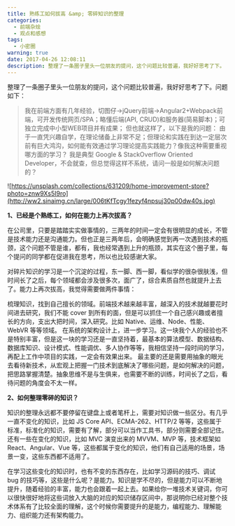```yaml
---
title: 熟练工如何拔高 &amp; 零碎知识的整理
categories:
  - 前端杂烩
  - 观点和感想
tags:
  - 小密圈
warning: true
date: 2017-04-26 12:08:11
description: 整理了一条圈子里头一位朋友的提问，这个问题比较普遍，我好好思考了下。
---
```


整理了一条圈子里头一位朋友的提问，这个问题比较普遍，我好好思考了下。问题如下：

<!--more-->

> 我在前端方面有几年经验，切图仔->jQuery前端->Angular2+Webpack前端，可开发传统网页/SPA；略懂后端(API, CRUD)和服务器(简易脚本)；可独立完成中小型WEB项目并有成果； 但也就这样了，以下是我的问题： 
> 由于一直凭兴趣自学，在理论储备上非常不足；但理论和实践在到达一定层次前有巨大鸿沟，如何能有效通过学习理论提高实践能力？像我这种需要重视哪方面的学习？
> 我是典型 Google & StackOverflow Oriented Developer，不会就查，但总觉得这样不系统，请问一般是如何解决问题的？

![https://unsplash.com/collections/631209/home-improvement-store?photo=znw9Xs5I9ro](http://ww2.sinaimg.cn/large/006tKfTcgy1fezyf4npsuj30p00dw40s.jpg)

**1、已经是个熟练工，如何在能力上再次拔高？**

在公司里，只要是踏踏实实做事情的，三两年的时间一定会有很明显的成长，不管是技术能力还是沟通能力。但也正是三两年后，会明确感觉到再一次遇到技术的瓶颈，这个问题不管是谁，都有，我也经常遇到上升的瓶颈，其实在这个圈子里，每个提问的同学都在促进我在思考，所以也比较感谢大家。

对碎片知识的学习是一个沉淀的过程，东一脚、西一脚，看似学的很杂很肤浅，但时间长了之后，每个领域都会涉及很多次，面广了，综合素质自然也就提升上去了。能力上再次拔高，我觉得需要做两件事情：

梳理知识，找到自己擅长的领域。前端技术越来越丰富，越深入的技术就越要花时间进去研究，我们不能 cover 到所有的面，但是可以抓住一个自己感兴趣或者擅长的方向，支出大把时间，深入研究。比如 Native、运维、Node、性能、WebVR 等等领域。
在系统的架构设计上，进一步学习。这一块我个人的经验也不是特别丰富，但是这一块的学习还是一直坚持着，最基本的算法模型、数据结构、数据库知识、设计模式、性能调优、多人协作等等，我相信坚持一段时间的学习，再配上工作中项目的实践，一定会有效果出来。
最主要的还是需要用抽象的眼光去看待新技术，从宏观上把握一门技术到底解决了哪些问题，是如何解决的问题，把思路掌握清楚。抽象思维不是与生俱来，也需要不断的训练，时间长了之后，看待问题的角度会不太一样。

**2、如何整理零碎的知识？**

知识的整理永远都不要停留在键盘上或者笔杆上，需要对知识做一些区分。有几乎一直不变化的知识，比如 JS Core API、ECMA-262、HTTP/2 等等，这些属于标准，标准化的知识，需要有了解，部分可以当作工具书，部分则需要全部记住。还有一些在变化的知识，比如 MVC 演变出来的 MVVM、MVP 等，技术框架如 React、Angular、Vue 等，这些都属于变化的知识，他们有自己适用的场景，场景一变，这些东西都不适用了。

在学习这些变化的知识时，也有不变的东西存在，比如学习源码的技巧、调试 bug 的技巧等，这些是什么呢？是能力。知识是学不尽的，但是能力可以不断地提升，随着经验的丰富，能力也会跟着一起上去。如果给你一堆技术关键词，你可以很快很好地将这些词放入大脑的对应的知识储存区间中，那说明你已经对整个技术体系有了比较全面的理解，这个时候你需要提升的是能力，编程能力、理解能力、组织能力还有架构能力。
